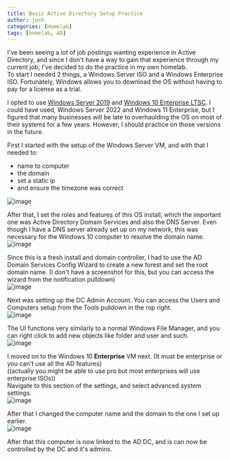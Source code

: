 ```yaml
---
title: Basic Active Directory Setup Practice
author: josh
categories: [Homelab]
tags: [homelab, AD]
---
```


I've been seeing a lot of job postings wanting experience in Active Directory, and since I don't have a way to gain that experience through my current job, I've decided to do the practice in my own homelab.  
To start I needed 2 things, a Windows Server ISO and a Windows Enterprise ISO. Fortunately, Windows allows you to download the OS without having to pay for a license as a trial.  


I opted to use [Windows Server 2019](https://www.microsoft.com/en-us/evalcenter/evaluate-windows-server-2019) and [Windows 10 Enterprise LTSC](https://www.microsoft.com/en-us/evalcenter/evaluate-windows-10-enterprise). 
I could have used, Windows Server 2022 and Windows 11 Enterprise, but I figured that many businesses will be late to overhaulding the OS on most of their systems for a few years. However, I should practice on those versions in the future.  

First I started with the setup of the Windows Server VM, and with that I needed to:
- name to computer
- the domain
- set a static ip
- and ensure the timezone was correct

![image](https://github.com/gaviolajosh/blog/assets/44041134/71e87ab5-c115-4cb3-a5e6-54cc9572c644)  

After that, I set the roles and features of this OS install, which the important one was Active Directory Domain Services and also the DNS Server.
Even though I have a DNS server already set up on my network, this was necessary for the Windows 10 computer to resolve the domain name.  
![image](https://github.com/gaviolajosh/blog/assets/44041134/cdcb161c-63e3-4a0a-8cc1-fbe2439f8403)

Since this is a fresh install and domain controller, I had to use the AD Domain Services Config Wizard to create a new forest and set the root domain name. (I don't have a screenshot for this, but you can access the wizard from the notification pulldown)  
![image](https://github.com/gaviolajosh/blog/assets/44041134/26d96c7d-0162-484d-a666-d631a320192d)

Next was setting up the DC Admin Account.
You can access the Users and Computers setup from the Tools pulldown in the rop right.  
![image](https://github.com/gaviolajosh/blog/assets/44041134/66811c23-e02b-4b34-b7e1-7b0d8889937c)

The UI functions very similarly to a normal Windows File Manager, and you can right click to add new objects like folder and user and such.  
![image](https://github.com/gaviolajosh/blog/assets/44041134/31aacdaf-f90b-4434-87da-08e90bca51f4)

I moved on to the Windows 10 **Enterprise** VM next. (It must be enterprise or you can't use all the AD features)  
((actually you might be able to use pro but most enterprises will use enterprise ISOs))  
Navigate to this section of the settings, and select advanced system settings.  
![image](https://github.com/gaviolajosh/blog/assets/44041134/df5ff7c9-05e1-4a3d-aec6-2149b3e7b1f3)

After that I changed the computer name and the domain to the one I set up earlier.  
![image](https://github.com/gaviolajosh/blog/assets/44041134/6cb759bc-b9fb-42d8-8ace-ca1a25697dd4)

After that this computer is now linked to the AD DC, and is can now be controlled by the DC and it's admins.  




